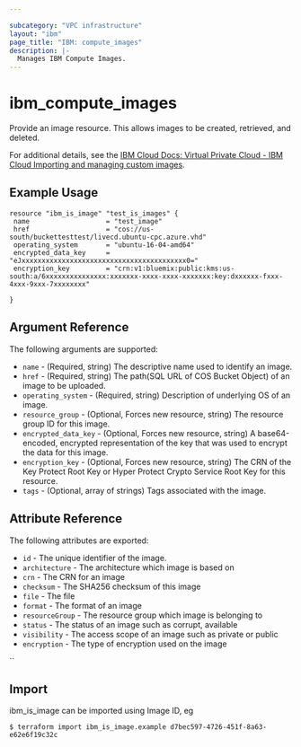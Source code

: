 ```yaml
---

subcategory: "VPC infrastructure"
layout: "ibm"
page_title: "IBM: compute_images"
description: |-
  Manages IBM Compute Images.
---
```


# ibm\_compute_images

Provide an image resource. This allows images to be created, retrieved, and deleted.

For additional details, see the [IBM Cloud Docs: Virtual Private Cloud - IBM Cloud Importing and managing custom images](https://cloud.ibm.com/docs/vpc?topic=vpc-managing-images).

## Example Usage

```
resource "ibm_is_image" "test_is_images" {
 name                   = "test_image"
 href                   = "cos://us-south/buckettesttest/livecd.ubuntu-cpc.azure.vhd"
 operating_system       = "ubuntu-16-04-amd64"
 encrypted_data_key     = "eJxxxxxxxxxxxxxxxxxxxxxxxxxxxxxxxxxxxxxxxxx0="
 encryption_key         = "crn:v1:bluemix:public:kms:us-south:a/6xxxxxxxxxxxxxxx:xxxxxxx-xxxx-xxxx-xxxxxxx:key:dxxxxxx-fxxx-4xxx-9xxx-7xxxxxxxx"
   
}
```

## Argument Reference

The following arguments are supported:

* `name` - (Required, string) The descriptive name used to identify an image.
* `href` - (Required, string) The path(SQL URL of COS Bucket Object) of an image to be uploaded.
* `operating_system` - (Required, string) Description of underlying OS of an image.
* `resource_group` - (Optional, Forces new resource, string) The resource group ID for this image.
* `encrypted_data_key` - (Optional, Forces new resource, string) A base64-encoded, encrypted representation of the key that was used to encrypt the data for this image.
* `encryption_key` - (Optional, Forces new resource, string) The CRN of the Key Protect Root Key or Hyper Protect Crypto Service Root Key for this resource.
* `tags` - (Optional, array of strings) Tags associated with the image.

## Attribute Reference

The following attributes are exported:

* `id` - The unique identifier of the image.
* `architecture` - The architecture which image is based on
* `crn` - The CRN for an image
* `checksum` - The SHA256 checksum of this image
* `file` - The file
* `format` - The format of an image
* `resourceGroup` - The resource group which image is belonging to
* `status` - The status of an image such as corrupt, available
* `visibility` - The access scope of an image such as private or public
* `encryption` - The type of encryption used on the image

``

## Import

ibm_is_image can be imported using Image ID, eg

```
$ terraform import ibm_is_image.example d7bec597-4726-451f-8a63-e62e6f19c32c
```